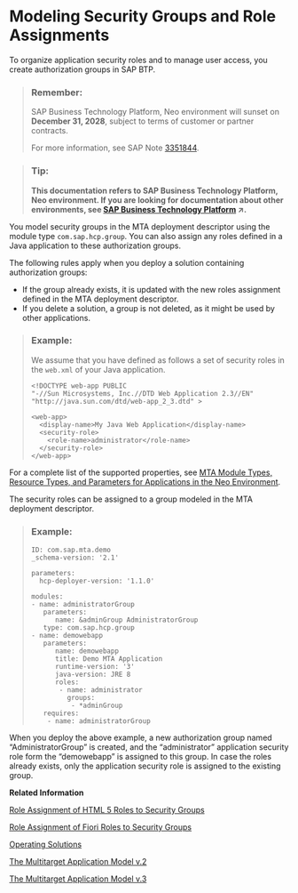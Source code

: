 <!-- loioe3a38548b9c247ed925a5f9b3ecd6f69 -->

# Modeling Security Groups and Role Assignments

To organize application security roles and to manage user access, you create authorization groups in SAP BTP.

> ### Remember:  
> SAP Business Technology Platform, Neo environment will sunset on **December 31, 2028**, subject to terms of customer or partner contracts.
> 
> For more information, see SAP Note [3351844](https://me.sap.com/notes/3351844).

> ### Tip:  
> **This documentation refers to SAP Business Technology Platform, Neo environment. If you are looking for documentation about other environments, see [SAP Business Technology Platform](https://help.sap.com/viewer/65de2977205c403bbc107264b8eccf4b/Cloud/en-US/6a2c1ab5a31b4ed9a2ce17a5329e1dd8.html "SAP Business Technology Platform (SAP BTP) is an integrated offering comprised of four technology portfolios: database and data management, application development and integration, analytics, and intelligent technologies. The platform offers users the ability to turn data into business value, compose end-to-end business processes, and build and extend SAP applications quickly.") :arrow_upper_right:.**

You model security groups in the MTA deployment descriptor using the module type `com.sap.hcp.group`. You can also assign any roles defined in a Java application to these authorization groups.

The following rules apply when you deploy a solution containing authorization groups:

-   If the group already exists, it is updated with the new roles assignment defined in the MTA deployment descriptor.
-   If you delete a solution, a group is not deleted, as it might be used by other applications.

> ### Example:  
> We assume that you have defined as follows a set of security roles in the `web.xml` of your Java application.
> 
> ```
> <!DOCTYPE web-app PUBLIC
> "-//Sun Microsystems, Inc.//DTD Web Application 2.3//EN"
> "http://java.sun.com/dtd/web-app_2_3.dtd" >
>  
> <web-app>
>   <display-name>My Java Web Application</display-name>
>   <security-role>
>     <role-name>administrator</role-name>
>   </security-role> 
> </web-app>
> 
> ```

For a complete list of the supported properties, see [MTA Module Types, Resource Types, and Parameters for Applications in the Neo Environment](mta-module-types-resource-types-and-parameters-for-applications-in-the-neo-environment-f1caa87.md).

The security roles can be assigned to a group modeled in the MTA deployment descriptor.

> ### Example:  
> ```
> ID: com.sap.mta.demo
> _schema-version: '2.1'
> 
> parameters:
>   hcp-deployer-version: '1.1.0'
> 
> modules:
> - name: administratorGroup
>    parameters:
>       name: &adminGroup AdministratorGroup
>    type: com.sap.hcp.group
> - name: demowebapp
>    parameters:
>       name: demowebapp
>       title: Demo MTA Application
>       runtime-version: '3'
>       java-version: JRE 8
>       roles:
>        - name: administrator
>          groups:
>           - *adminGroup
>    requires:
>     - name: administratorGroup
> 
> ```

When you deploy the above example, a new authorization group named “AdministratorGroup” is created, and the “administrator” application security role form the “demowebapp” is assigned to this group. In case the roles already exists, only the application security role is assigned to the existing group.

**Related Information**  


[Role Assignment of HTML 5 Roles to Security Groups](role-assignment-of-html-5-roles-to-security-groups-43edba2.md "You can assign security roles on subscription level for use with HTML5 applications.")

[Role Assignment of Fiori Roles to Security Groups](role-assignment-of-fiori-roles-to-security-groups-6a012da.md "You can assign security roles on subscription level for use with SAP Fiori applications.")

 <?sap-ot O2O class="- topic/link " href="c4f0d850b6ba46089a76d53ab805c9e6.xml" text="" desc="" xtrc="link:3" xtrf="file:/home/builder/src/dita-all/jjq1673438782153/loio9fe952ba277c471bbad80cd40548bb84_en-US/src/content/localization/en-us/e3a38548b9c247ed925a5f9b3ecd6f69.xml" ?> 

[Operating Solutions](operating-solutions-2abf7d4.md "You can deploy, update, monitor, and delete a solution.")

[The Multitarget Application Model v.2](http://go.sap.com/documents/2016/06/e2f618e4-757c-0010-82c7-eda71af511fa.html)

[The Multitarget Application Model v.3](https://www.sap.com/documents/2021/09/66d96898-fa7d-0010-bca6-c68f7e60039b.html)

